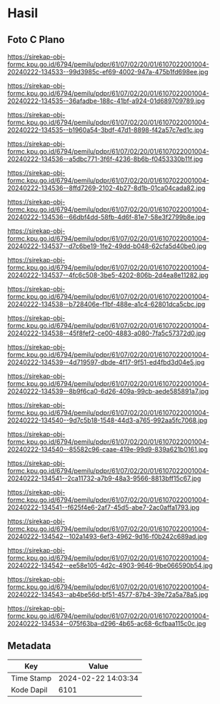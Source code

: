 # Hasil

## Foto C Plano

https://sirekap-obj-formc.kpu.go.id/6794/pemilu/pdpr/61/07/02/20/01/6107022001004-20240222-134533--99d3985c-ef69-4002-947a-475b1fd698ee.jpg

https://sirekap-obj-formc.kpu.go.id/6794/pemilu/pdpr/61/07/02/20/01/6107022001004-20240222-134535--36afadbe-188c-41bf-a924-01d689709789.jpg

https://sirekap-obj-formc.kpu.go.id/6794/pemilu/pdpr/61/07/02/20/01/6107022001004-20240222-134535--b1960a54-3bdf-47d1-8898-f42a57c7ed1c.jpg

https://sirekap-obj-formc.kpu.go.id/6794/pemilu/pdpr/61/07/02/20/01/6107022001004-20240222-134536--a5dbc771-3f6f-4236-8b6b-f0453330b11f.jpg

https://sirekap-obj-formc.kpu.go.id/6794/pemilu/pdpr/61/07/02/20/01/6107022001004-20240222-134536--8ffd7269-2102-4b27-8d1b-01ca04cada82.jpg

https://sirekap-obj-formc.kpu.go.id/6794/pemilu/pdpr/61/07/02/20/01/6107022001004-20240222-134536--66dbf4dd-58fb-4d6f-81e7-58e3f2799b8e.jpg

https://sirekap-obj-formc.kpu.go.id/6794/pemilu/pdpr/61/07/02/20/01/6107022001004-20240222-134537--d7c6be19-1fe2-49dd-b048-62cfa5d40be0.jpg

https://sirekap-obj-formc.kpu.go.id/6794/pemilu/pdpr/61/07/02/20/01/6107022001004-20240222-134537--4fc6c508-3be5-4202-806b-2d4ea8e11282.jpg

https://sirekap-obj-formc.kpu.go.id/6794/pemilu/pdpr/61/07/02/20/01/6107022001004-20240222-134538--b728406e-f1bf-488e-a1c4-62801dca5cbc.jpg

https://sirekap-obj-formc.kpu.go.id/6794/pemilu/pdpr/61/07/02/20/01/6107022001004-20240222-134538--45f8fef2-ce00-4883-a080-7fa5c57372d0.jpg

https://sirekap-obj-formc.kpu.go.id/6794/pemilu/pdpr/61/07/02/20/01/6107022001004-20240222-134539--4d719597-dbde-4f17-9f51-ed4fbd3d04e5.jpg

https://sirekap-obj-formc.kpu.go.id/6794/pemilu/pdpr/61/07/02/20/01/6107022001004-20240222-134539--8b9f6ca0-6d26-409a-99cb-aede585891a7.jpg

https://sirekap-obj-formc.kpu.go.id/6794/pemilu/pdpr/61/07/02/20/01/6107022001004-20240222-134540--9d7c5b18-1548-44d3-a765-992aa5fc7068.jpg

https://sirekap-obj-formc.kpu.go.id/6794/pemilu/pdpr/61/07/02/20/01/6107022001004-20240222-134540--85582c96-caae-419e-99d9-839a621b0161.jpg

https://sirekap-obj-formc.kpu.go.id/6794/pemilu/pdpr/61/07/02/20/01/6107022001004-20240222-134541--2ca11732-a7b9-48a3-9566-8813bff15c67.jpg

https://sirekap-obj-formc.kpu.go.id/6794/pemilu/pdpr/61/07/02/20/01/6107022001004-20240222-134541--f625f4e6-2af7-45d5-abe7-2ac0affa1793.jpg

https://sirekap-obj-formc.kpu.go.id/6794/pemilu/pdpr/61/07/02/20/01/6107022001004-20240222-134542--102a1493-6ef3-4962-9d16-f0b242c689ad.jpg

https://sirekap-obj-formc.kpu.go.id/6794/pemilu/pdpr/61/07/02/20/01/6107022001004-20240222-134542--ee58e105-4d2c-4903-9646-9be066590b54.jpg

https://sirekap-obj-formc.kpu.go.id/6794/pemilu/pdpr/61/07/02/20/01/6107022001004-20240222-134543--ab4be56d-bf51-4577-87b4-39e72a5a78a5.jpg

https://sirekap-obj-formc.kpu.go.id/6794/pemilu/pdpr/61/07/02/20/01/6107022001004-20240222-134534--075f63ba-d296-4b65-ac68-6cfbaa115c0c.jpg


## Metadata

| Key        | Value               |
| ---------- | ------------------- |
| Time Stamp | 2024-02-22 14:03:34 |
| Kode Dapil | 6101                |



